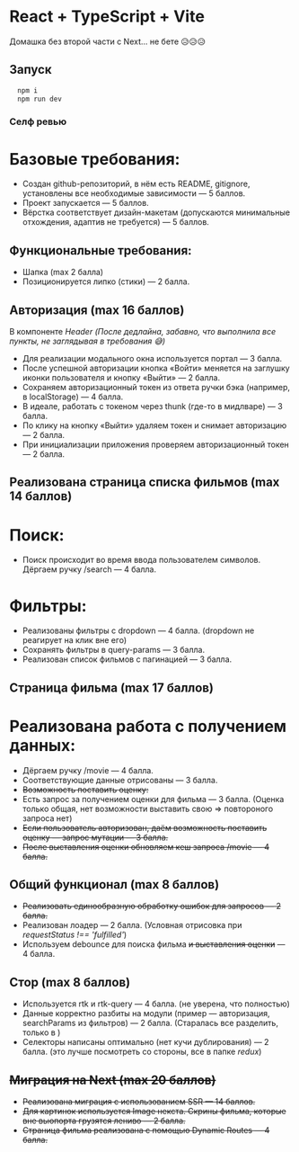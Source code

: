 # React + TypeScript + Vite

Домашка без второй части с Next... не бете 😥😥😥

## Запуск

```js
  npm i
  npm run dev
```

### Cелф ревью

# Базовые требования:
* Создан github-репозиторий, в нём есть README, gitignore, установлены все необходимые зависимости — 5 баллов.
* Проект запускается — 5 баллов.
* Вёрстка соответствует дизайн-макетам (допускаются минимальные отхождения, адаптив не требуется) — 5 баллов.

## Функциональные требования:
* Шапка (max 2 балла)
* Позиционируется липко (стики) — 2 балла.

## Авторизация (max 16 баллов)
В компоненте *Header*
*(После дедлайна, забавно, что выполнила все пункты, не заглядывая в требования 😅)*
* Для реализации модального окна используется портал — 3 балла.
* После успешной авторизации кнопка «Войти» меняется на заглушку иконки пользователя и кнопку «Выйти» — 2 балла.
* Сохраняем авторизационный токен из ответа ручки бэка (например, в localStorage) — 4 балла.
* В идеале, работать с токеном через thunk (где-то в мидлваре) — 3 балла.
* По клику на кнопку «Выйти» удаляем токен и снимает авторизацию — 2 балла.
* При инициализации приложения проверяем авторизационный токен — 2 балла.

## Реализована страница списка фильмов (max 14 баллов)
# Поиск:
* Поиск происходит во время ввода пользователем символов. Дёргаем ручку /search — 4 балла.
# Фильтры:
* Реализованы фильтры с dropdown — 4 балла. (dropdown не реагирует на клик вне его)
* Сохранять фильтры в query-params — 3 балла.
* Реализован список фильмов с пагинацией — 3 балла.
  
## Страница фильма (max 17 баллов)
# Реализована работа с получением данных:
* Дёргаем ручку /movie — 4 балла.
* Соответствующие данные отрисованы — 3 балла.
* ~~Возможность поставить оценку:~~
* Есть запрос за получением оценки для фильма — 3 балла. (Оценка только общая, нет возможности выставить свою => повтороного запроса нет)
* ~~Если пользователь авторизован, даём возможность поставить оценку — запрос мутации — 3 балла.~~
* ~~После выставления оценки обновляем кеш запроса /movie — 4 балла.~~

## Общий функционал (max 8 баллов)
* ~~Реализовать единообразную обработку ошибок для запросов — 2 балла.~~
* Реализован лоадер — 2 балла. (Условная отрисовка при *requestStatus !== 'fulfilled'*)
* Используем debounce для поиска фильма ~~и выставления оценки~~ — 4 балла.

## Стор (max 8 баллов)
* Используется rtk и rtk-query — 4 балла. (не уверена, что полностью)
* Данные корректно разбиты на модули (пример — авторизация, searchParams из фильтров) — 2 балла. (Старалась все разделить, только в )
* Селекторы написаны оптимально (нет кучи дублирования) — 2 балла. (это лучше посмотреть со стороны, все в папке *redux*)

## ~~Миграция на Next (max 20 баллов)~~
* ~~Реализована миграция с использованием SSR — 14 баллов.~~
* ~~Для картинок используется Image некста. Скрины фильма, которые вне вьюпорта грузятся лениво — 2 балла.~~
* ~~Страница фильма реализована с помощью Dynamic Routes — 4 балла.~~